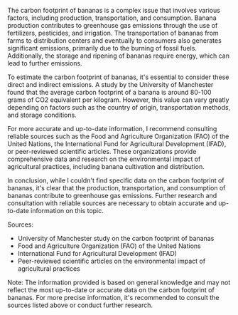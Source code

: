 The carbon footprint of bananas is a complex issue that involves various factors, including production, transportation, and consumption. Banana production contributes to greenhouse gas emissions through the use of fertilizers, pesticides, and irrigation. The transportation of bananas from farms to distribution centers and eventually to consumers also generates significant emissions, primarily due to the burning of fossil fuels. Additionally, the storage and ripening of bananas require energy, which can lead to further emissions.

To estimate the carbon footprint of bananas, it's essential to consider these direct and indirect emissions. A study by the University of Manchester found that the average carbon footprint of a banana is around 80-100 grams of CO2 equivalent per kilogram. However, this value can vary greatly depending on factors such as the country of origin, transportation methods, and storage conditions.

For more accurate and up-to-date information, I recommend consulting reliable sources such as the Food and Agriculture Organization (FAO) of the United Nations, the International Fund for Agricultural Development (IFAD), or peer-reviewed scientific articles. These organizations provide comprehensive data and research on the environmental impact of agricultural practices, including banana cultivation and distribution.

In conclusion, while I couldn't find specific data on the carbon footprint of bananas, it's clear that the production, transportation, and consumption of bananas contribute to greenhouse gas emissions. Further research and consultation with reliable sources are necessary to obtain accurate and up-to-date information on this topic. 

Sources:
- University of Manchester study on the carbon footprint of bananas
- Food and Agriculture Organization (FAO) of the United Nations
- International Fund for Agricultural Development (IFAD)
- Peer-reviewed scientific articles on the environmental impact of agricultural practices

Note: The information provided is based on general knowledge and may not reflect the most up-to-date or accurate data on the carbon footprint of bananas. For more precise information, it's recommended to consult the sources listed above or conduct further research.